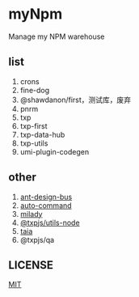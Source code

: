 # myNpm

Manage my NPM warehouse

## list

1. crons
2. fine-dog
3. @shawdanon/first，测试库，废弃
4. pnrm
5. txp
6. txp-first
7. txp-data-hub
8. txp-utils
9. umi-plugin-codegen

## other

1. [ant-design-bus](https://github.com/txp1035/ant-design-bus)
2. [auto-command](https://github.com/txp1035/auto-command)
3. [milady](https://github.com/alitajs/milady)
4. [@txpjs/utils-node](https://github.com/txpjs/taia)
5. [taia](https://github.com/txpjs/taia)
6. @txpjs/qa

## LICENSE

[MIT](./LICENSE)
